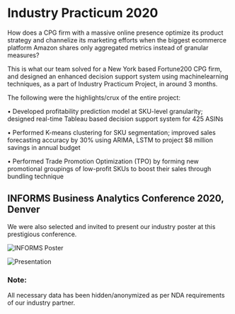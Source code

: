 # Industry Practicum 2020

How does a CPG firm with a massive online presence optimize its product strategy and channelize its marketing efforts when the biggest ecommerce platform Amazon shares only aggregated metrics instead of granular measures?

This is what our team solved for a New York based Fortune200 CPG firm, and designed an enhanced decision support system using machinelearning techniques, as a part of Industry Practicum Project, in around 3 months.

The following were the highlights/crux of the entire project:

•	Developed profitability prediction model at SKU-level granularity; designed real-time Tableau based decision support system for 425 ASINs

•	Performed K-means clustering for SKU segmentation; improved sales forecasting accuracy by 30% using ARIMA, LSTM to project $8 million savings in annual budget

•	Performed Trade Promotion Optimization (TPO) by forming new promotional groupings of low-profit SKUs to boost their sales through bundling technique

  
## INFORMS Business Analytics Conference 2020, Denver

We were also selected and invited to present our industry poster at this prestigious conference. 


![INFORMS Poster](https://github.com/ashishtomar99/industryPracticum-fortune200-CPG-amazonProfitability/blob/master/Industry%20Poster.jpg)

![Presentation](https://github.com/ashishtomar99/industryPracticum-fortune200-CPG-amazonProfitability/blob/master/Poster%20Presentation%20at%20Expo.jpg)


### Note:
All necessary data has been hidden/anonymized as per NDA requirements of our industry partner.
